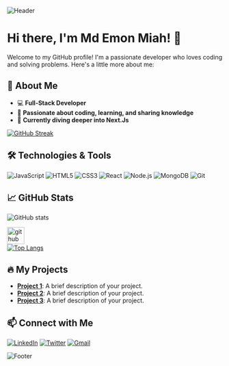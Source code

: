 <!-- Header -->
![Header](https://scontent.xx.fbcdn.net/v/t1.15752-9/448853325_1136618780728772_6541157199766620097_n.png?_nc_cat=107&ccb=1-7&_nc_sid=0024fc&_nc_eui2=AeELxdM6aYs6XKfK8u42bIRd4jp5vXIBymLiOnm9cgHKYknp_64ejuMwz4Z2JcmW22-3QyIDCgHaGg55sssBht8O&_nc_ohc=QyA2X_VkEFQQ7kNvgHeLOqg&_nc_ad=z-m&_nc_cid=0&_nc_ht=scontent.xx&oh=03_Q7cD1QGSVdzF-mREUhvUD8pqlUK2k4zbRVF9U8g1Aa4_PdTA_Q&oe=66AB238C)

# Hi there, I'm Md Emon Miah! 👋

Welcome to my GitHub profile! I'm a passionate developer who loves coding and solving problems. Here's a little more about me:

## 🚀 About Me
- 💻 **Full-Stack Developer**
- 🌟 **Passionate about coding, learning, and sharing knowledge**
- 🌱 **Currently diving deeper into Next.Js**

[![GitHub Streak](https://github-readme-streak-stats.herokuapp.com/?user=umayermdemon&theme=radical)](https://git.io/streak-stats)

## 🛠️ Technologies & Tools
![JavaScript](https://img.shields.io/badge/-JavaScript-000?&logo=JavaScript)
![HTML5](https://img.shields.io/badge/-HTML5-000?&logo=HTML5)
![CSS3](https://img.shields.io/badge/-CSS3-000?&logo=CSS3)
![React](https://img.shields.io/badge/-React-000?&logo=React)
![Node.js](https://img.shields.io/badge/-Node.js-000?&logo=node.js)
![MongoDB](https://img.shields.io/badge/-MongoDB-000?&logo=mongodb)
![Git](https://img.shields.io/badge/-Git-000?&logo=git)

## 📈 GitHub Stats
![GitHub stats](https://github-readme-stats.vercel.app/api?username=umayermdemon&show_icons=true)  

[<img src='https://cdn.jsdelivr.net/npm/simple-icons@3.0.1/icons/github.svg' alt='github' height='40'>](https://github.com/umayermdemon)  
[![Top Langs](https://github-readme-stats.vercel.app/api/top-langs/?username=umayermdemon)](https://github.com/anuraghazra/github-readme-stats)


## 🔥 My Projects
- [**Project 1**](https://github.com/umayermdemon/swift-parcel-client): A brief description of your project.
- [**Project 2**](https://github.com/umayermdemon/artistry-avenue-client): A brief description of your project.
- [**Project 3**](https://github.com/umayermdemon/electro-care-client): A brief description of your project.



## 📫 Connect with Me
[![LinkedIn](https://img.shields.io/badge/LinkedIn-blue?style=flat&logo=linkedin)](https://www.linkedin.com/in/md-emon-miah-3579a621b)
[![Twitter](https://img.shields.io/badge/Twitter-blue?style=flat&logo=twitter)](https://x.com/umayermdemon)
[![Gmail](https://img.shields.io/badge/Gmail-red?style=flat&logo=gmail)](mailto:mamudmdemon@gmail.com)

<!-- Footer -->
![Footer](https://your-image-url.com/footer.png)
